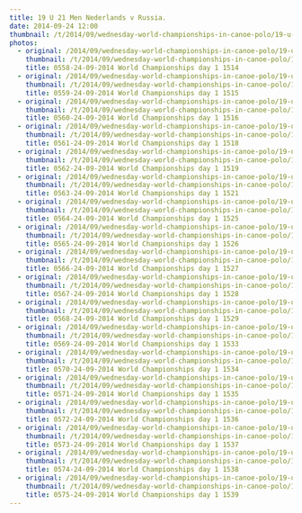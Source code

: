 ```yaml
---
title: 19 U 21 Men Nederlands v Russia.
date: 2014-09-24 12:00
thumbnail: /t/2014/09/wednesday-world-championships-in-canoe-polo/19-u-21-men-nederlands-v-russia/0558-24-09-2014-world-championships-day-1-1514.jpg
photos:
  - original: /2014/09/wednesday-world-championships-in-canoe-polo/19-u-21-men-nederlands-v-russia/0558-24-09-2014-world-championships-day-1-1514.jpg
    thumbnail: /t/2014/09/wednesday-world-championships-in-canoe-polo/19-u-21-men-nederlands-v-russia/0558-24-09-2014-world-championships-day-1-1514.jpg
    title: 0558-24-09-2014 World Championships day 1 1514
  - original: /2014/09/wednesday-world-championships-in-canoe-polo/19-u-21-men-nederlands-v-russia/0559-24-09-2014-world-championships-day-1-1515.jpg
    thumbnail: /t/2014/09/wednesday-world-championships-in-canoe-polo/19-u-21-men-nederlands-v-russia/0559-24-09-2014-world-championships-day-1-1515.jpg
    title: 0559-24-09-2014 World Championships day 1 1515
  - original: /2014/09/wednesday-world-championships-in-canoe-polo/19-u-21-men-nederlands-v-russia/0560-24-09-2014-world-championships-day-1-1516.jpg
    thumbnail: /t/2014/09/wednesday-world-championships-in-canoe-polo/19-u-21-men-nederlands-v-russia/0560-24-09-2014-world-championships-day-1-1516.jpg
    title: 0560-24-09-2014 World Championships day 1 1516
  - original: /2014/09/wednesday-world-championships-in-canoe-polo/19-u-21-men-nederlands-v-russia/0561-24-09-2014-world-championships-day-1-1518.jpg
    thumbnail: /t/2014/09/wednesday-world-championships-in-canoe-polo/19-u-21-men-nederlands-v-russia/0561-24-09-2014-world-championships-day-1-1518.jpg
    title: 0561-24-09-2014 World Championships day 1 1518
  - original: /2014/09/wednesday-world-championships-in-canoe-polo/19-u-21-men-nederlands-v-russia/0562-24-09-2014-world-championships-day-1-1519.jpg
    thumbnail: /t/2014/09/wednesday-world-championships-in-canoe-polo/19-u-21-men-nederlands-v-russia/0562-24-09-2014-world-championships-day-1-1519.jpg
    title: 0562-24-09-2014 World Championships day 1 1519
  - original: /2014/09/wednesday-world-championships-in-canoe-polo/19-u-21-men-nederlands-v-russia/0563-24-09-2014-world-championships-day-1-1521.jpg
    thumbnail: /t/2014/09/wednesday-world-championships-in-canoe-polo/19-u-21-men-nederlands-v-russia/0563-24-09-2014-world-championships-day-1-1521.jpg
    title: 0563-24-09-2014 World Championships day 1 1521
  - original: /2014/09/wednesday-world-championships-in-canoe-polo/19-u-21-men-nederlands-v-russia/0564-24-09-2014-world-championships-day-1-1525.jpg
    thumbnail: /t/2014/09/wednesday-world-championships-in-canoe-polo/19-u-21-men-nederlands-v-russia/0564-24-09-2014-world-championships-day-1-1525.jpg
    title: 0564-24-09-2014 World Championships day 1 1525
  - original: /2014/09/wednesday-world-championships-in-canoe-polo/19-u-21-men-nederlands-v-russia/0565-24-09-2014-world-championships-day-1-1526.jpg
    thumbnail: /t/2014/09/wednesday-world-championships-in-canoe-polo/19-u-21-men-nederlands-v-russia/0565-24-09-2014-world-championships-day-1-1526.jpg
    title: 0565-24-09-2014 World Championships day 1 1526
  - original: /2014/09/wednesday-world-championships-in-canoe-polo/19-u-21-men-nederlands-v-russia/0566-24-09-2014-world-championships-day-1-1527.jpg
    thumbnail: /t/2014/09/wednesday-world-championships-in-canoe-polo/19-u-21-men-nederlands-v-russia/0566-24-09-2014-world-championships-day-1-1527.jpg
    title: 0566-24-09-2014 World Championships day 1 1527
  - original: /2014/09/wednesday-world-championships-in-canoe-polo/19-u-21-men-nederlands-v-russia/0567-24-09-2014-world-championships-day-1-1528.jpg
    thumbnail: /t/2014/09/wednesday-world-championships-in-canoe-polo/19-u-21-men-nederlands-v-russia/0567-24-09-2014-world-championships-day-1-1528.jpg
    title: 0567-24-09-2014 World Championships day 1 1528
  - original: /2014/09/wednesday-world-championships-in-canoe-polo/19-u-21-men-nederlands-v-russia/0568-24-09-2014-world-championships-day-1-1529.jpg
    thumbnail: /t/2014/09/wednesday-world-championships-in-canoe-polo/19-u-21-men-nederlands-v-russia/0568-24-09-2014-world-championships-day-1-1529.jpg
    title: 0568-24-09-2014 World Championships day 1 1529
  - original: /2014/09/wednesday-world-championships-in-canoe-polo/19-u-21-men-nederlands-v-russia/0569-24-09-2014-world-championships-day-1-1533.jpg
    thumbnail: /t/2014/09/wednesday-world-championships-in-canoe-polo/19-u-21-men-nederlands-v-russia/0569-24-09-2014-world-championships-day-1-1533.jpg
    title: 0569-24-09-2014 World Championships day 1 1533
  - original: /2014/09/wednesday-world-championships-in-canoe-polo/19-u-21-men-nederlands-v-russia/0570-24-09-2014-world-championships-day-1-1534.jpg
    thumbnail: /t/2014/09/wednesday-world-championships-in-canoe-polo/19-u-21-men-nederlands-v-russia/0570-24-09-2014-world-championships-day-1-1534.jpg
    title: 0570-24-09-2014 World Championships day 1 1534
  - original: /2014/09/wednesday-world-championships-in-canoe-polo/19-u-21-men-nederlands-v-russia/0571-24-09-2014-world-championships-day-1-1535.jpg
    thumbnail: /t/2014/09/wednesday-world-championships-in-canoe-polo/19-u-21-men-nederlands-v-russia/0571-24-09-2014-world-championships-day-1-1535.jpg
    title: 0571-24-09-2014 World Championships day 1 1535
  - original: /2014/09/wednesday-world-championships-in-canoe-polo/19-u-21-men-nederlands-v-russia/0572-24-09-2014-world-championships-day-1-1536.jpg
    thumbnail: /t/2014/09/wednesday-world-championships-in-canoe-polo/19-u-21-men-nederlands-v-russia/0572-24-09-2014-world-championships-day-1-1536.jpg
    title: 0572-24-09-2014 World Championships day 1 1536
  - original: /2014/09/wednesday-world-championships-in-canoe-polo/19-u-21-men-nederlands-v-russia/0573-24-09-2014-world-championships-day-1-1537.jpg
    thumbnail: /t/2014/09/wednesday-world-championships-in-canoe-polo/19-u-21-men-nederlands-v-russia/0573-24-09-2014-world-championships-day-1-1537.jpg
    title: 0573-24-09-2014 World Championships day 1 1537
  - original: /2014/09/wednesday-world-championships-in-canoe-polo/19-u-21-men-nederlands-v-russia/0574-24-09-2014-world-championships-day-1-1538.jpg
    thumbnail: /t/2014/09/wednesday-world-championships-in-canoe-polo/19-u-21-men-nederlands-v-russia/0574-24-09-2014-world-championships-day-1-1538.jpg
    title: 0574-24-09-2014 World Championships day 1 1538
  - original: /2014/09/wednesday-world-championships-in-canoe-polo/19-u-21-men-nederlands-v-russia/0575-24-09-2014-world-championships-day-1-1539.jpg
    thumbnail: /t/2014/09/wednesday-world-championships-in-canoe-polo/19-u-21-men-nederlands-v-russia/0575-24-09-2014-world-championships-day-1-1539.jpg
    title: 0575-24-09-2014 World Championships day 1 1539
---
```

